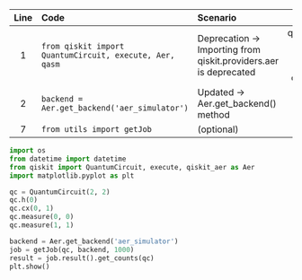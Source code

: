 | Line | Code | Scenario | Reference | Artifact | Refactoring |
| :--: | :--- | :------- | :-------: | :------- | :---------- |
| 1 | `from qiskit import QuantumCircuit, execute, Aer, qasm` | Deprecation -> Importing from qiskit.providers.aer is deprecated | qrn_notax_ddbb-548acfe8-db26-45b7-ab5c-c637c63ee4b0 | qiskit | `from qiskit import QuantumCircuit, execute, qiskit_aer as Aer` |
| 2 | `backend = Aer.get_backend('aer_simulator')` | Updated -> Aer.get_backend() method | IK | Aer | `backend = Aer.get_backend('aer_simulator')` |
| 7 | `from utils import getJob` | (optional) | IK | utils | `from qiskit_aer import getJob` |

```python
import os
from datetime import datetime
from qiskit import QuantumCircuit, execute, qiskit_aer as Aer
import matplotlib.pyplot as plt

qc = QuantumCircuit(2, 2)
qc.h(0)
qc.cx(0, 1)
qc.measure(0, 0)
qc.measure(1, 1)

backend = Aer.get_backend('aer_simulator')
job = getJob(qc, backend, 1000)
result = job.result().get_counts(qc)
plt.show()
```